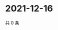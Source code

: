 # 2021-12-16

共 0 条

<!-- BEGIN WEIBO -->
<!-- 最后更新时间 Thu Dec 16 2021 02:17:46 GMT+0800 (China Standard Time) -->

<!-- END WEIBO -->
